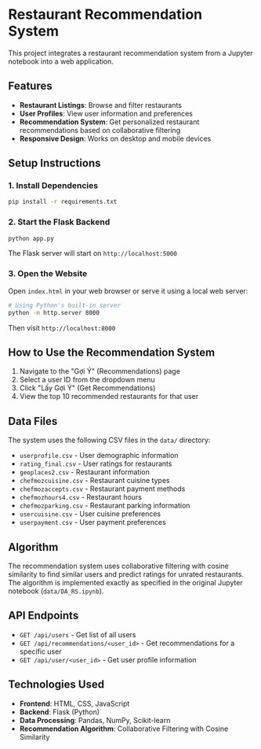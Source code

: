 # Restaurant Recommendation System

This project integrates a restaurant recommendation system from a Jupyter notebook into a web application.

## Features

- **Restaurant Listings**: Browse and filter restaurants
- **User Profiles**: View user information and preferences  
- **Recommendation System**: Get personalized restaurant recommendations based on collaborative filtering
- **Responsive Design**: Works on desktop and mobile devices

## Setup Instructions

### 1. Install Dependencies

```bash
pip install -r requirements.txt
```

### 2. Start the Flask Backend

```bash
python app.py
```

The Flask server will start on `http://localhost:5000`

### 3. Open the Website

Open `index.html` in your web browser or serve it using a local web server:

```bash
# Using Python's built-in server
python -m http.server 8000
```

Then visit `http://localhost:8000`

## How to Use the Recommendation System

1. Navigate to the "Gợi Ý" (Recommendations) page
2. Select a user ID from the dropdown menu
3. Click "Lấy Gợi Ý" (Get Recommendations) 
4. View the top 10 recommended restaurants for that user

## Data Files

The system uses the following CSV files in the `data/` directory:

- `userprofile.csv` - User demographic information
- `rating_final.csv` - User ratings for restaurants
- `geoplaces2.csv` - Restaurant information
- `chefmozcuisine.csv` - Restaurant cuisine types
- `chefmozaccepts.csv` - Restaurant payment methods
- `chefmozhours4.csv` - Restaurant hours
- `chefmozparking.csv` - Restaurant parking information
- `usercuisine.csv` - User cuisine preferences
- `userpayment.csv` - User payment preferences

## Algorithm

The recommendation system uses collaborative filtering with cosine similarity to find similar users and predict ratings for unrated restaurants. The algorithm is implemented exactly as specified in the original Jupyter notebook (`data/DA_RS.ipynb`).

## API Endpoints

- `GET /api/users` - Get list of all users
- `GET /api/recommendations/<user_id>` - Get recommendations for a specific user
- `GET /api/user/<user_id>` - Get user profile information

## Technologies Used

- **Frontend**: HTML, CSS, JavaScript
- **Backend**: Flask (Python)
- **Data Processing**: Pandas, NumPy, Scikit-learn
- **Recommendation Algorithm**: Collaborative Filtering with Cosine Similarity
